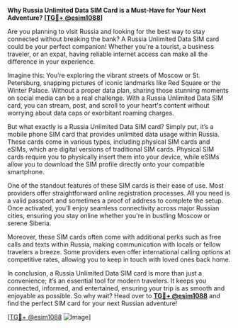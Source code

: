 **Why Russia Unlimited Data SIM Card is a Must-Have for Your Next Adventure? [[TG💪+ @esim1088](https://t.me/s/esim1088)]**

Are you planning to visit Russia and looking for the best way to stay connected without breaking the bank? A Russia Unlimited Data SIM card could be your perfect companion! Whether you're a tourist, a business traveler, or an expat, having reliable internet access can make all the difference in your experience.

Imagine this: You’re exploring the vibrant streets of Moscow or St. Petersburg, snapping pictures of iconic landmarks like Red Square or the Winter Palace. Without a proper data plan, sharing those stunning moments on social media can be a real challenge. With a Russia Unlimited Data SIM card, you can stream, post, and scroll to your heart's content without worrying about data caps or exorbitant roaming charges.

But what exactly is a Russia Unlimited Data SIM card? Simply put, it’s a mobile phone SIM card that provides unlimited data usage within Russia. These cards come in various types, including physical SIM cards and eSIMs, which are digital versions of traditional SIM cards. Physical SIM cards require you to physically insert them into your device, while eSIMs allow you to download the SIM profile directly onto your compatible smartphone.

One of the standout features of these SIM cards is their ease of use. Most providers offer straightforward online registration processes. All you need is a valid passport and sometimes a proof of address to complete the setup. Once activated, you’ll enjoy seamless connectivity across major Russian cities, ensuring you stay online whether you're in bustling Moscow or serene Siberia.

Moreover, these SIM cards often come with additional perks such as free calls and texts within Russia, making communication with locals or fellow travelers a breeze. Some providers even offer international calling options at competitive rates, allowing you to keep in touch with loved ones back home.

In conclusion, a Russia Unlimited Data SIM card is more than just a convenience; it’s an essential tool for modern travelers. It keeps you connected, informed, and entertained, ensuring your trip is as smooth and enjoyable as possible. So why wait? Head over to **[TG💪+ @esim1088](https://t.me/s/esim1088)** and find the perfect SIM card for your next Russian adventure!

[[TG💪+ @esim1088](https://t.me/s/esim1088) ![Image](https://i.postimg.cc/Y0z9fWf4/image.png)]